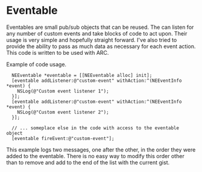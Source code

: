 Eventable
=========

Eventables are small pub/sub objects that can be reused. The can listen for any number of custom events and take blocks of code to act upon. Their usage is very simple and hopefully straight forward. I've also tried to provide the ability to pass as much data as necessary for each event action. This code is written to be used with ARC.

Example of code usage. 

```objc
  NEEventable *eventable = [[NEEventable alloc] init];
  [eventable addListener:@"custom-event" withAction:^(NEEventInfo *event) {
    NSLog(@"Custom event listener 1");
  }];
  [eventable addListener:@"custom-event" withAction:^(NEEventInfo *event) {
    NSLog(@"Custom event listener 2");
  }];

  // ... someplace else in the code with access to the eventable object
  [eventable fireEvent:@"custom-event"];

```

This example logs two messages, one after the other, in the order they were added to the eventable. There is no easy way to modify this order other than to remove and add to the end of the list with the current gist.
